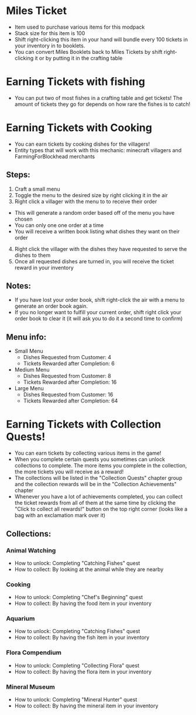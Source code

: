 # Miles Ticket
- Item used to purchase various items for this modpack
- Stack size for this item is 100
- Shift right-clicking this item in your hand will bundle every 100 tickets in your inventory in to booklets.
- You can convert Miles Booklets back to Miles Tickets by shift right-clicking it or by putting it in the crafting table

# Earning Tickets with fishing
- You can put two of most fishes in a crafting table and get tickets! The amount of tickets they go for depends on how rare the fishes is to catch!

# Earning Tickets with Cooking
- You can earn tickets by cooking dishes for the villagers!
- Entity types that will work with this mechanic: minecraft villagers and FarmingForBlockhead merchants
## Steps:
1. Craft a small menu
2. Toggle the menu to the desired size by right clicking it in the air
3. Right click a villager with the menu to to receive their order
  - This will generate a random order based off of the menu you have chosen
  - You can only one one order at a time
  - You will receive a written book listing what dishes they want on their order
4. Right click the villager with the dishes they have requested to serve the dishes to them
5. Once all requested dishes are turned in, you will receive the ticket reward in your inventory
## Notes:
- If you have lost your order book, shift right-click the air with a menu to generate an order book again.
- If you no longer want to fulfill your current order, shift right click your order book to clear it (it will ask you to do it a second time to confirm)
## Menu info:
- Small Menu
  - Dishes Requested from Customer: 4
  - Tickets Rewarded after Completion: 6
- Medium Menu
  - Dishes Requested from Customer: 8
  - Tickets Rewarded after Completion: 16
- Large Menu
  - Dishes Requested from Customer: 16
  - Tickets Rewarded after Completion: 64

# Earning Tickets with Collection Quests!
- You can earn tickets by collecting various items in the game!
- When you complete certain quests you sometimes can unlock collections to complete.  The more items you complete in the collection, the more tickets you will receive as a reward!
- The collections will be listed in the "Collection Quests" chapter group and the collection rewards will be in the "Collection Achievements" chapter
- Whenever you have a lot of achievements completed, you can collect the ticket rewards from all of them at the same time by clicking the "Click to collect all rewards!" button on the top right corner (looks like a bag with an exclamation mark over it)
## Collections:
### Animal Watching
- How to unlock: Completing "Catching Fishes" quest
- How to collect: By looking at the animal while they are nearby
### Cooking
- How to unlock: Completing "Chef's Beginning" quest
- How to collect: By having the food item in your inventory
### Aquarium
- How to unlock: Completing "Catching Fishes" quest
- How to collect: By having the fish item in your inventory
### Flora Compendium
- How to unlock: Completing "Collecting Flora" quest
- How to collect: By having the flora item in your inventory
### Mineral Museum
- How to unlock: Completing "Mineral Hunter" quest
- How to collect: By having the mineral item in your inventory
